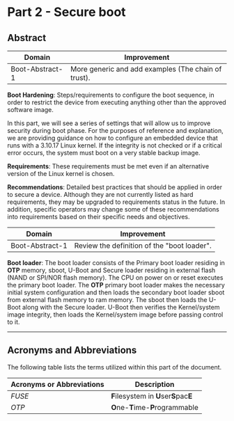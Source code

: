# Part 2 - Secure boot

## Abstract

<!-- todo -->

Domain          | Improvement
--------------- | ----------------------------------------------------
Boot-Abstract-1 | More generic and add examples (The chain of trust).

<!-- endtodo -->

**Boot Hardening**: Steps/requirements to configure the boot sequence, in order
to restrict the device from executing anything other than the approved software
image.

In this part, we will see a series of settings that will allow us to improve
security during boot phase. For the purposes of reference and explanation, we
are providing guidance on how to configure an embedded device that runs with a
3.10.17 Linux kernel. If the integrity is not checked or if a critical error
occurs, the system must boot on a very stable backup image.

**Requirements**: These requirements must be met even if an alternative version
of the Linux kernel is chosen.

**Recommendations**: Detailed best practices that should be applied in order to
secure a device. Although they are not currently listed as hard requirements,
they may be upgraded to requirements status in the future. In addition, specific
operators may change some of these recommendations into requirements based on
their specific needs and objectives.

<!-- todo -->

Domain          | Improvement
--------------- | -------------------------------------------
Boot-Abstract-1 | Review the definition of the "boot loader".

<!-- endtodo -->

**Boot loader**: The boot loader consists of the Primary boot loader residing
in **OTP** memory, sboot, U-Boot and Secure loader residing in external flash
(NAND or SPI/NOR flash memory). The CPU on power on or reset executes the
primary boot loader. The **OTP** primary boot loader makes the necessary initial
system configuration and then loads the secondary boot loader sboot from
external flash memory to ram memory. The sboot then loads the U-Boot along with
the Secure loader. U-Boot then verifies the Kernel/system image integrity, then
loads the Kernel/system image before passing control to it.

--------------------------------------------------------------------------------

## Acronyms and Abbreviations

The following table lists the terms utilized within this part of the document.

Acronyms or Abbreviations | Description
------------------------- | ---------------------------------
_FUSE_                    | **F**ilesystem in **U**ser**S**pac**E**
_OTP_                     | **O**ne-**T**ime-**P**rogrammable
